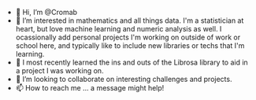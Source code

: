 - 👋 Hi, I’m @Cromab
- 👀 I’m interested in mathematics and all things data. I'm a statistician at heart, but love machine learning and numeric analysis as well. I ocassionally add personal projects I'm working on outside of work or school here, and typically like to include new libraries or techs that I'm learning.
- 🌱 I most recently learned the ins and outs of the Librosa library to aid in a project I was working on.
- 💞️ I’m looking to collaborate on interesting challenges and projects.
- 📫 How to reach me ... a message might help!

<!---
Cromab/Cromab is a ✨ special ✨ repository because its `README.md` (this file) appears on your GitHub profile.
You can click the Preview link to take a look at your changes.
--->
